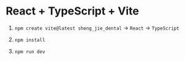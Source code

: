 # React + TypeScript + Vite

1. `npm create vite@latest sheng_jie_dental` → `React` → `TypeScript`

2. `npm install`

3. `npm run dev`
